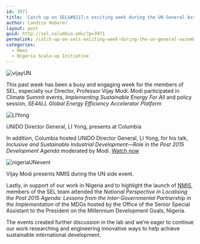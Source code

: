 ```yaml
---
id: 3971
title: 'Catch up on SEL&#8217;s exciting week during the UN General Assembly'
author: Candice Heberer
layout: post
guid: http://sel.columbia.edu/?p=3971
permalink: /catch-up-on-sels-exciting-week-during-the-un-general-assembly/
categories:
  - News
  - Nigeria Scale-up Initiative
---
```

![vijayUN][1] 



This past week has been a busy and engaging week for the members of SEL, especially our Director, Professor Vijay Modi. Modi participated in Climate Summit events, *Implementing Sustainable Energy For All* and policy session, *SE4ALL Global Energy Efficiency Accelerator Platform*



![LIYong][2] 

<p class="wp-caption-text">
  UNIDO Director General, LI Yong, presents at Columbia
</p>



In addition, Columbia hosted UNIDO Director General, LI Yong, for his talk, *Inclusive and Sustainable Industrial Development—Role in the Post 2015 Development Agenda* moderated by Modi. [Watch now][3]



![nigeriaUNevent][4] 

<p class="wp-caption-text">
  Vijay Modi presents NMIS during the UN side event.
</p>

Lastly, in support of our work in Nigeria and to highlight the launch of [NMIS][5], members of the SEL team attended the *National Perspective in Localising the Post 2015 Agenda: Lessons from the Inter-Governmental Partnership in the Implementation* of the MDGs hosted by the Office of the Senior Special Assistant to the President on the Millennium Development Goals, Nigeria.

The events created further discussion in the lab and we’re eager to continue our work researching and engineering innovative ways to help achieve sustainable international development.

 [1]: http://sel.columbia.edu/wp-content/uploads/2014/09/vijayUN.jpg
 [2]: http://sel.columbia.edu/wp-content/uploads/2014/09/LIYong.jpg
 [3]: http://youtu.be/tgODF3WT_oA
 [4]: http://sel.columbia.edu/wp-content/uploads/2014/09/nigeriaUNevent.jpg
 [5]: http://nmis.mdgs.gov.ng